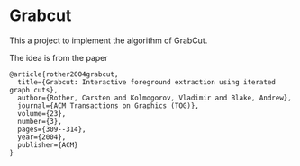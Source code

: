 # Grabcut
This a project to implement the algorithm of GrabCut.

The idea is from the paper

```
@article{rother2004grabcut,
  title={Grabcut: Interactive foreground extraction using iterated graph cuts},
  author={Rother, Carsten and Kolmogorov, Vladimir and Blake, Andrew},
  journal={ACM Transactions on Graphics (TOG)},
  volume={23},
  number={3},
  pages={309--314},
  year={2004},
  publisher={ACM}
}
```